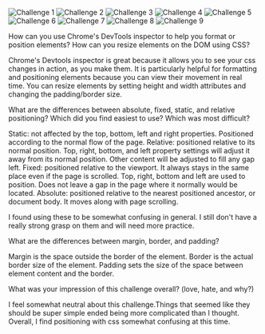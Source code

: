 ![Challenge 1](imgs/challenge-1.jpg)
![Challenge 2](imgs/challenge-2.jpg)
![Challenge 3](imgs/challenge-3.jpg)
![Challenge 4](imgs/challenge-4.jpg)
![Challenge 5](imgs/challenge-5.jpg)
![Challenge 6](imgs/challenge-6.jpg)
![Challenge 7](imgs/challenge-7.jpg)
![Challenge 8](imgs/challenge-8.jpg)
![Challenge 9](imgs/challenge-9.jpg)


How can you use Chrome's DevTools inspector to help you format or position elements?
How can you resize elements on the DOM using CSS?

Chrome's Devtools inspector is great because it allows you to see your css changes in action, as you make them. It is particularly helpful for formatting and positioning elements because you can view their movement in real time. You can resize elements by setting height and width attributes and changing the padding/border size.

What are the differences between absolute, fixed, static, and relative positioning? Which did you find easiest to use? Which was most difficult?

Static: not affected by the top, bottom, left and right properties. Positioned according to the normal flow of the page.
Relative: positioned relative to its normal position. Top, right, bottom, and left property settings will adjust it away from its normal position. Other content will be adjusted to fill any gap left.
Fixed: positioned relative to the viewport. It always stays in the same place even if the page is scrolled. Top, right, bottom and left are used to position. Does not leave a gap in the page where it normally would be located.
Absolute: positioned relative to the nearest positioned ancestor, or document body. It moves along with page scrolling.

I found using these to be somewhat confusing in general. I still don't have a really strong grasp on them and will need more practice.

What are the differences between margin, border, and padding?

Margin is the space outside the border of the element.
Border is the actual border size of the element.
Padding sets the size of the space between element content and the border.

What was your impression of this challenge overall? (love, hate, and why?)

I feel somewhat neutral about this challenge.Things that seemed like they should be super simple ended being more complicated than I thought. Overall, I find positioning with css somewhat confusing at this time.